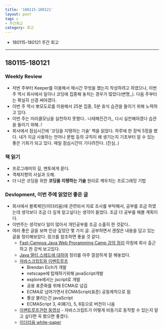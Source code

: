 ```yaml
---
title: '180115-180121'  
layout: post  
tags :  
- 주간회고
category: 회고
---
```


- 180115-180121 주간 회고

---

## 180115-180121

### Weekly Review
  - 저번 주부터 Keeper를 이용해서 매시간 무엇을 했는지 작성하려고 하였으나, 이번 주 역시 회사에서 일이나 코딩에 집중해 놓치는 경우가 많았다(변명,,). 다음 주부터는 확실히 신경 써야겠다.
  - 이번 주 역시 뽀모도로를 이용해서 25분 집중, 5분 휴식 습관을 들이기 위해 노력하고 있다.
  - 이번 주는 미라클모닝을 실천하지 못했다.. 나태해진건가,, 다시 실천해야겠다 습관을 들이기 위해..!
  - 회사에서 점심시간에 '코딩을 지탱하는 기술' 책을 읽었다. 하루에 한 장씩 5장을 봤다. 내가 지금 사용하는 언어나 문법 등의 규칙이 왜 생기는지 기초부터 알 수 있는 좋은 기회가 되고 있다. 매일 점심시간이 기다려진다. (진심..)


### 책 읽기
  - 프로그래머의 길, 멘토에게 묻다.
  - 객체지향의 사실과 오해.
  - 더 나은 코딩을 위한 **코딩을 지탱하는 기술** 원리로 깨우치는 프로그래밍 기법


### Devlopment, 이번 주에 읽었던 좋은 글
  - 회사에서 블록체인(이더리움)에 관련되서 자료 조사를 부탁해서, 공부를 조금 하였는데 생각보다 조금 더 깊게 알고싶다는 생각이 들었다. 조금 더 공부를 해볼 계획이다.
  - 이번주는 생각보다 일이 많아서 개인공부를 조금 소홀히 한 것같다..
  - 여러 좋은 글을 보며 인상 깊었던 몇 가지 글. 공부하면서 괜찮은 내용을 담고 있는 글을 정리해보았다. 링크를 참조하면 좋을 것 같다.
    - [Fast-Campus Java Web Proramming Camp 강의 정리](https://kingbbode.github.io/posts/fast-campus-1) 아침에 회사 출근하고 한 강씩 보고있다.
    - [Java 멀티 스레드에 대하여](http://blog.eomdev.com/java/2016/04/06/Multi-Thread.html) 정리를 아주 깔끔하게 잘 해놓았다.
    - [자바스크립트와 이벤트루프](http://meetup.toast.com/posts/89)
      - Brendan Eich가 개발
      - netscape에 탑재하기위해 javaScript개발
      - explore에서는 jscript로 개발
      - 공용 표준화를 위해 ECMA로 넘김
      - ECMA로 넘어가면서 ECMAScript(표준) 공동제작으로 됨
      - 통상 불리는건 javaScript
      - ECMAScript 3, 4(폐기), 5, 6등으로 버전이 나옴
    - [이벤트루프관련 동영상](https://vimeo.com/96425312) - 자바스크립트가 어떻게 비동기로 동작할 수 있는지 알고 싶다면 꼭 봤으면 좋겠다.
    - [이더리움 white-paper ](https://github.com/ethereum/wiki)
